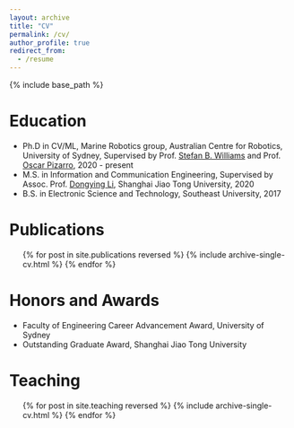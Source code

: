 ```yaml
---
layout: archive
title: "CV"
permalink: /cv/
author_profile: true
redirect_from:
  - /resume
---
```


{% include base_path %}

Education
======
* Ph.D in CV/ML, Marine Robotics group, Australian Centre for Robotics, University of Sydney, Supervised by Prof. [Stefan B. Williams]([https://example.com/profx](https://www.sydney.edu.au/engineering/about/our-people/academic-staff/stefan-williams.html)) and Prof. [Oscar Pizarro](https://www.ntnu.edu/employees/oscar.pizarro), 2020 - present
* M.S. in Information and Communication Engineering, Supervised by Assoc. Prof. [Dongying Li](https://isn.sjtu.edu.cn/web/personal-page/5e12d01e00e1ce304c14deb3), Shanghai Jiao Tong University, 2020
* B.S. in Electronic Science and Technology, Southeast University, 2017


Publications
======
  <ul>{% for post in site.publications reversed %}
    {% include archive-single-cv.html %}
  {% endfor %}</ul>
  

Honors and Awards
======
* Faculty of Engineering Career Advancement Award, University of Sydney
* Outstanding Graduate Award, Shanghai Jiao Tong University


Teaching
======
  <ul>{% for post in site.teaching reversed %}
    {% include archive-single-cv.html %}
  {% endfor %}</ul>
  
